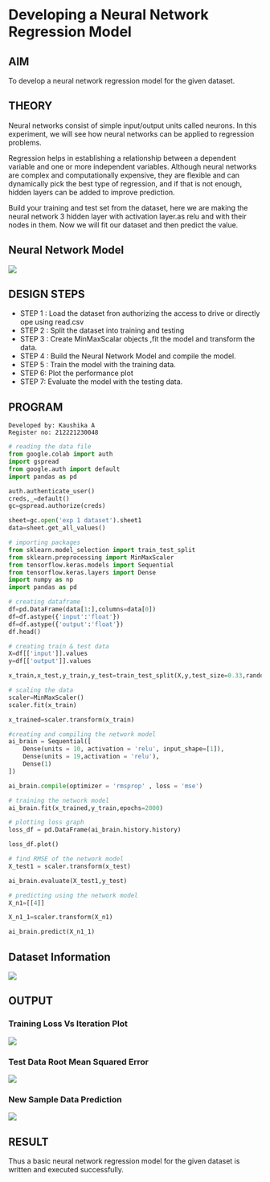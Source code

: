 # Developing a Neural Network Regression Model

## AIM

To develop a neural network regression model for the given dataset.

## THEORY

Neural networks consist of simple input/output units called neurons. In this experiment, we will see how neural networks can be applied to regression problems.

Regression helps in establishing a relationship between a dependent variable and one or more independent variables. Although neural networks are complex and computationally expensive, they are flexible and can dynamically pick the best type of regression, and if that is not enough, hidden layers can be added to improve prediction.

Build your training and test set from the dataset, here we are making the neural network 3 hidden layer with activation layer.as relu and with their nodes in them. Now we will fit our dataset and then predict the value.

## Neural Network Model

![](network%20model.PNG)

## DESIGN STEPS

- STEP 1 : Load the dataset fron authorizing the access to drive or directly ope using read.csv
- STEP 2 : Split the dataset into training and testing
- STEP 3 : Create MinMaxScalar objects ,fit the model and transform the data.
- STEP 4 : Build the Neural Network Model and compile the model.
-  STEP 5 : Train the model with the training data.
- STEP 6: Plot the performance plot
- STEP 7: Evaluate the model with the testing data.

## PROGRAM
```
Developed by: Kaushika A
Register no: 212221230048
```
```python
# reading the data file
from google.colab import auth
import gspread
from google.auth import default
import pandas as pd

auth.authenticate_user()
creds,_=default()
gc=gspread.authorize(creds)

sheet=gc.open('exp 1 dataset').sheet1
data=sheet.get_all_values()
```
```python
# importing packages
from sklearn.model_selection import train_test_split
from sklearn.preprocessing import MinMaxScaler
from tensorflow.keras.models import Sequential
from tensorflow.keras.layers import Dense
import numpy as np
import pandas as pd
```
```python
# creating dataframe
df=pd.DataFrame(data[1:],columns=data[0])
df=df.astype({'input':'float'})
df=df.astype({'output':'float'})
df.head()
```
```python
# creating train & test data
X=df[['input']].values
y=df[['output']].values

x_train,x_test,y_train,y_test=train_test_split(X,y,test_size=0.33,random_state=33)
```
```python
# scaling the data
scaler=MinMaxScaler()
scaler.fit(x_train)

x_trained=scaler.transform(x_train)
```
```python
#creating and compiling the network model
ai_brain = Sequential([
    Dense(units = 10, activation = 'relu', input_shape=[1]),
    Dense(units = 19,activation = 'relu'),
    Dense(1)
])

ai_brain.compile(optimizer = 'rmsprop' , loss = 'mse')
```
```python
# training the network model
ai_brain.fit(x_trained,y_train,epochs=2000)
```
```python
# plotting loss graph
loss_df = pd.DataFrame(ai_brain.history.history)

loss_df.plot()
```
```python
# find RMSE of the network model
X_test1 = scaler.transform(x_test)

ai_brain.evaluate(X_test1,y_test)
```
```python
# predicting using the network model
X_n1=[[4]]

X_n1_1=scaler.transform(X_n1)

ai_brain.predict(X_n1_1)
```


## Dataset Information

![](dataset.PNG)

## OUTPUT

### Training Loss Vs Iteration Plot

![](plot.png)

### Test Data Root Mean Squared Error

![](1.PNG)

### New Sample Data Prediction

![](2.PNG)

## RESULT
Thus a basic neural network regression model for the given dataset is written and executed successfully.
